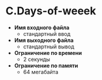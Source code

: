 # C.Days-of-weeek

* **Имя входного файла**
  * стандартный ввод
* **Имя выходного файла**
  * стандартный вывод
* **Ограничение по времени**
  * 2 секунды
* **Ограничение по памяти**
  * 64 мегабайта
